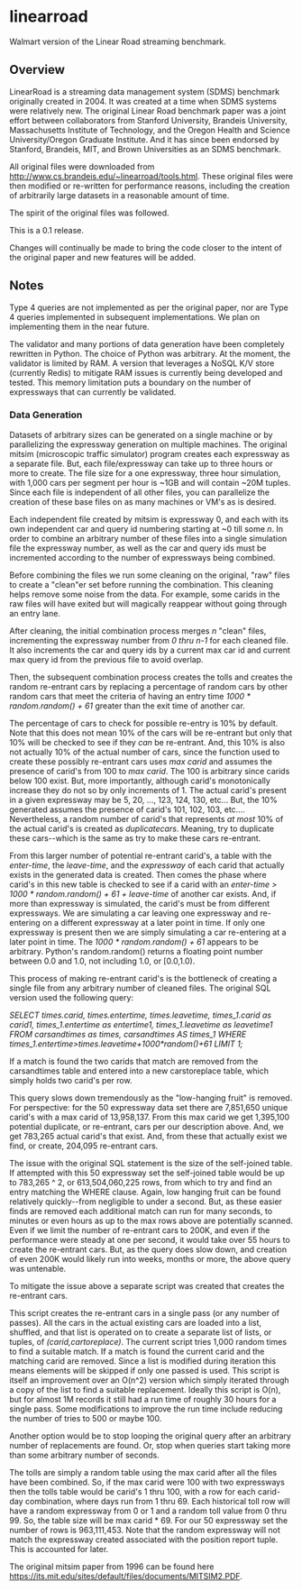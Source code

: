 # linearroad
Walmart version of the Linear Road streaming benchmark.

## Overview
LinearRoad is a streaming data management system (SDMS) benchmark originally created in 2004.
It was created at a time when SDMS systems were relatively new.
The original Linear Road benchmark paper was a joint effort between collaborators from Stanford University, Brandeis University, Massachusetts Institute of Technology, and the Oregon Health and Science University/Oregon Graduate Institute.  And it has since been endorsed by Stanford, Brandeis, MIT, and Brown Universities as an SDMS benchmark.

All original files were downloaded from http://www.cs.brandeis.edu/~linearroad/tools.html.
These original files were then modified or re-written for performance reasons, including the creation of arbitrarily large datasets in a reasonable amount of time.

The spirit of the original files was followed.

This is a 0.1 release.

Changes will continually be made to bring the code closer to the intent of the original paper and new features will be added.

## Notes
Type 4 queries are not implemented as per the original paper, nor are Type 4 queries implemented in subsequent implementations.  We plan on implementing them in the near future.

The validator and many portions of data generation have been completely rewritten in Python.  The choice of Python was arbitrary.  At the moment, the validator is limited by RAM.  A version that leverages a NoSQL K/V store (currently Redis) to mitigate RAM issues is currently being developed and tested.  This memory limitation puts a boundary on the number of expressways that can currently be validated.

### Data Generation
Datasets of arbitrary sizes can be generated on a single machine or by parallelizing the expressway generation on multiple machines.  The original mitsim (microscopic traffic simulator) program creates each expressway as a separate file.  But, each file/expressway can take up to three hours or more to create.  The file size for a one expressway, three hour simulation, with 1,000 cars per segment per hour is ~1GB and will contain ~20M tuples.  Since each file is independent of all other files, you can parallelize the creation of these base files on as many machines or VM's as is desired.  

Each independent file created by mitsim is expressway 0, and each with its own independent car and query id numbering starting at ~0 till some _n_.  In order to combine an arbitrary number of these files into a single simulation file the expressway number, as well as the car and query ids must be incremented according to the number of expressways being combined.

Before combining the files we run some cleaning on the original, "raw" files to create a "clean"er set before running the combination.  This cleaning helps remove some noise from the data.  For example, some carids in the raw files will have exited but will magically reappear without going through an entry lane.

After cleaning, the initial combination process merges _n_ "clean" files, incrementing the expressway number from _0 thru n-1_ for each cleaned file.  It also increments the car and query ids by a current max car id and current max query id from the previous file to avoid overlap.

Then, the subsequent combination process creates the tolls and creates the random re-entrant cars by replacing a percentage of random cars by other random cars that meet the criteria of having an entry time _1000 * random.random() + 61_ greater than the exit time of another car.

The percentage of cars to check for possible re-entry is 10% by default.  Note that this does not mean 10% of the cars will be re-entrant but only that 10% will be checked to see if they _can_ be re-entrant.  And, this 10% is also not actually 10% of the actual number of cars, since the function used to create these possibly re-entrant cars uses _max carid_ and assumes the presence of carid's from 100 to _max carid_.  The 100 is arbitrary since carids below 100 exist.  But, more importantly, although carid's monotonically increase they do not so by only increments of 1.  The actual carid's present in a given expressway may be 5, 20, ..., 123, 124, 130, etc...  But, the 10% generated assumes the presence of  carid's 101, 102, 103, etc....  Nevertheless, a random number of carid's that represents _at most_ 10% of the actual carid's is created as _duplicatecars_.  Meaning, try to duplicate these cars--which is the same as try to make these cars re-entrant.

From this larger number of potential re-entrant carid's, a table with the _enter-time_, the _leave-time_, and the _expressway_ of each carid that actually exists in the generated data is created.  Then comes the phase where carid's in this new table is checked to see if a carid with an _enter-time > 1000 * random.random() + 61 + leave-time_ of another car exists.  And, if more than expressway is simulated, the carid's must be from different expressways.  We are simulating a car leaving one expressway and re-entering on a different expressway at a later point in time.  If only one expressway is present then we are simply simulating a car re-entering at a later point in time.  The _1000 * random.random() + 61_ appears to be arbitrary.  Python's random.random() returns a floating point number between 0.0 and 1.0, not including 1.0, or [0.0,1.0).

This process of making re-entrant carid's is the bottleneck of creating a single file from any arbitrary number of cleaned files.  The original SQL version used the following query:

_SELECT times.carid, times.entertime, times.leavetime, times_1.carid as carid1, times_1.entertime as entertime1, times_1.leavetime as leavetime1
FROM carsandtimes as times, carsandtimes AS times_1
WHERE times_1.entertime>times.leavetime+1000*random()+61
LIMIT 1;_

If a match is found the two carids that match are removed from the carsandtimes table and entered into a new carstoreplace table, which simply holds two carid's per row.

This query slows down tremendously as the "low-hanging fruit" is removed.  For perspective: for the 50 expressway data set there are 7,851,650 unique carid's with a max carid of 13,958,137.  From this max carid we get 1,395,100 potential duplicate, or re-entrant, cars per our description above.  And, we get 783,265 actual carid's that exist.  And, from these that actually exist we find, or create, 204,095 re-entrant cars.

The issue with the original SQL statement is the size of the self-joined table.  If attempted with this 50 expressway set the self-joined table would be up to 783,265 ^ 2, or 613,504,060,225 rows, from which to try and find an entry matching the WHERE clause.  Again, low hanging fruit can be found relatively quickly--from negligible to under a second.  But, as these easier finds are removed each additional match can run for many seconds, to minutes or even hours as up to the max rows above are potentially scanned.  Even if we limit the number of re-entrant cars to 200K, and even if the performance were steady at one per second, it would take over 55 hours to create the re-entrant cars.  But, as the query does slow down, and creation of even 200K would likely run into weeks, months or more, the above query was untenable.

To mitigate the issue above a separate script was created that creates the re-entrant cars.

This script creates the re-entrant cars in a single pass (or any number of passes).
All the cars in the actual existing cars are loaded into a list, shuffled, and that list is operated on to create a separate list of lists, or tuples, of _(carid,cartoreplace)_.
The current script tries 1,000 random times to find a suitable match.  If a match is found the current carid and the matching carid are removed.  Since a list is modified during iteration this means elements will be skipped if only one passed is used.  This script is itself an improvement over an O(n^2) version which simply iterated through a copy of the list to find a suitable replacement.  Ideally this script is O(n), but for almost 1M records it still had a run time of roughly 30 hours for a single pass.  Some modifications to improve the run time include reducing the number of tries to 500 or maybe 100.

Another option would be to stop looping the original query after an arbitrary number of replacements are found.  Or, stop when queries start taking more than some arbitrary number of seconds.

The tolls are simply a random table using the max carid after all the files have been combined.  So, if the max carid were 100 with two expressways then the tolls table would be carid's 1 thru 100, with a row for each carid-day combination, where days run from 1 thru 69.  Each historical toll row will have a random expressway from 0 or 1 and a random toll value from 0 thru 99.  So, the table size will be max carid * 69.  For our 50 expressway set the number of rows is 963,111,453.  Note that the random expressway will not match the expressway created associated with the position report tuple.  This is accounted for later.   

The original mitsim paper from 1996 can be found here https://its.mit.edu/sites/default/files/documents/MITSIM2.PDF.
